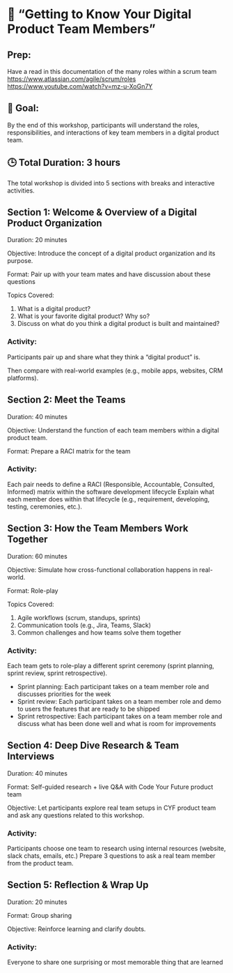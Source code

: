 # 🧭 **“Getting to Know Your Digital Product Team Members”**

## Prep:
Have a read in this documentation of the many roles within a scrum team
https://www.atlassian.com/agile/scrum/roles
https://www.youtube.com/watch?v=mz-u-XoGn7Y

## 🎯 Goal:
By the end of this workshop, participants will understand the roles, responsibilities, and interactions of key team members in a digital product team.

## 🕒 Total Duration: 3 hours
The total workshop is divided into 5 sections with breaks and interactive activities.

## Section 1: **Welcome & Overview of a Digital Product Organization**

Duration: 20 minutes

Objective: Introduce the concept of a digital product organization and its purpose.

Format: Pair up with your team mates and have discussion about these questions

Topics Covered:
1. What is a digital product?
2. What is your favorite digital product? Why so? 
3. Discuss on what do you think a digital product is built and maintained?
   
### Activity:

Participants pair up and share what they think a “digital product” is. 

Then compare with real-world examples (e.g., mobile apps, websites, CRM platforms).


## Section 2: **Meet the Teams**

Duration: 40 minutes

Objective: Understand the function of each team members within a digital product team.

Format: Prepare a RACI matrix for the team 

### Activity:
Each pair needs to define a RACI (Responsible, Accountable, Consulted, Informed) matrix within the software development lifecycle
Explain what each member does within that lifecycle (e.g., requirement, developing, testing, ceremonies, etc.).

## Section 3: **How the Team Members Work Together**

Duration: 60 minutes

Objective: Simulate how cross-functional collaboration happens in real-world.

Format: Role-play 

Topics Covered:

1. Agile workflows (scrum, standups, sprints)
2. Communication tools (e.g., Jira, Teams, Slack)
3. Common challenges and how teams solve them together

### Activity:
Each team gets to role-play a different sprint ceremony (sprint planning, sprint review, sprint retrospective). 
- Sprint planning: Each participant takes on a team member role and discusses priorities for the week
- Sprint review:  Each participant takes on a team member role and demo to users the features that are ready to be shipped
- Sprint retrospective: Each participant takes on a team member role and discuss what has been done well and what is room for improvements

## Section 4: **Deep Dive Research & Team Interviews**

Duration: 40 minutes

Format: Self-guided research + live Q&A with Code Your Future product team

Objective: Let participants explore real team setups in CYF product team and ask any questions related to this workshop.

### Activity:

Participants choose one team to research using internal resources (website, slack chats, emails, etc.)
Prepare 3 questions to ask a real team member from the product team.

## Section 5: **Reflection & Wrap Up**

Duration: 20 minutes

Format: Group sharing 

Objective: Reinforce learning and clarify doubts.

### Activity:
Everyone to share one surprising or most memorable thing that are learned

